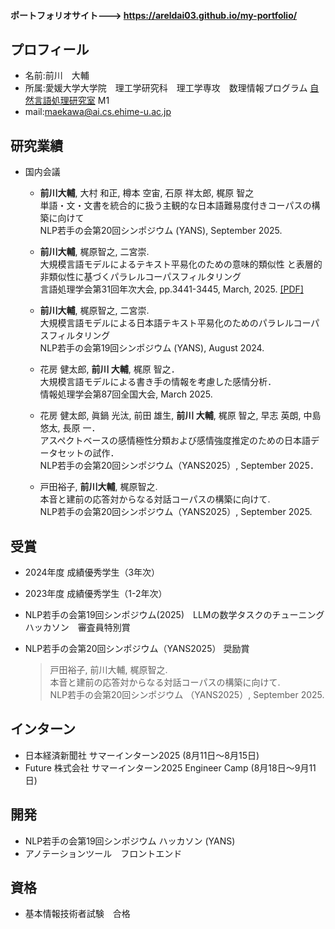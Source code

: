 #### ポートフォリオサイト---> <https://areldai03.github.io/my-portfolio/>
## プロフィール
- 名前:前川　大輔
- 所属:愛媛大学大学院　理工学研究科　理工学専攻　数理情報プログラム [自然言語処理研究室](https://sites.google.com/view/ehime-nlp/) M1
- mail:maekawa@ai.cs.ehime-u.ac.jp


## 研究業績
- 国内会議
  - **前川大輔**, 大村 和正, 樽本 空宙, 石原 祥太郎, 梶原 智之 <br>
    単語・文・文書を統合的に扱う主観的な日本語難易度付きコーパスの構築に向けて <br>
    NLP若手の会第20回シンポジウム (YANS), September 2025.
    
  - **前川大輔**, 梶原智之, 二宮崇. <br>
    大規模言語モデルによるテキスト平易化のための意味的類似性
と表層的非類似性に基づくパラレルコーパスフィルタリング <br>
    言語処理学会第31回年次大会, pp.3441-3445, March, 2025. [[PDF]](https://www.anlp.jp/proceedings/annual_meeting/2025/pdf_dir/Q8-20.pdf)
    
  - **前川大輔**, 梶原智之, 二宮崇. <br>
    大規模言語モデルによる日本語テキスト平易化のためのパラレルコーパスフィルタリング <br>
    NLP若手の会第19回シンポジウム (YANS), August 2024.
  
  - 花房 健太郎, **前川 大輔**, 梶原 智之．  
    大規模言語モデルによる書き手の情報を考慮した感情分析．  
    情報処理学会第87回全国大会, March 2025.
    
  - 花房 健太郎, 眞鍋 光汰, 前田 雄生, **前川 大輔**, 梶原 智之, 早志 英朗, 中島 悠太, 長原 一．  
アスペクトベースの感情極性分類および感情強度推定のための日本語データセットの試作．  
NLP若手の会第20回シンポジウム（YANS2025）, September 2025．

  - 戸田裕子, **前川大輔**, 梶原智之.  
  本音と建前の応答対からなる対話コーパスの構築に向けて.  
  NLP若手の会第20回シンポジウム（YANS2025）, September 2025.  
    
## 受賞
- 2024年度 成績優秀学生（3年次）
  
- 2023年度 成績優秀学生（1-2年次）
  
- NLP若手の会第19回シンポジウム(2025)　LLMの数学タスクのチューニングハッカソン　審査員特別賞
  
- NLP若手の会第20回シンポジウム（YANS2025） 奨励賞
  >戸田裕子, 前川大輔, 梶原智之.  
  >本音と建前の応答対からなる対話コーパスの構築に向けて.  
  >NLP若手の会第20回シンポジウム （YANS2025）, September 2025.

## インターン
 - 日本経済新聞社 サマーインターン2025 (8月11日〜8月15日)
 - Future 株式会社 サマーインターン2025 Engineer Camp (8月18日〜9月11日)
## 開発
- NLP若手の会第19回シンポジウム ハッカソン (YANS)
- アノテーションツール　フロントエンド
## 資格
- 基本情報技術者試験　合格

